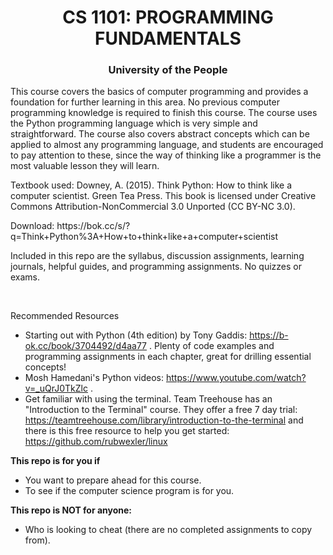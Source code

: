 <h1 align="center">CS 1101: PROGRAMMING FUNDAMENTALS</h1>
<h3 align="center">University of the People</h3>
<p>This course covers the basics of computer programming and provides a foundation for further
learning in this area. No previous computer programming knowledge is required to finish this course.
The course uses the Python programming language which is very simple and straightforward. The
course also covers abstract concepts which can be applied to almost any programming language,
and students are encouraged to pay attention to these, since the way of thinking like a programmer
is the most valuable lesson they will learn.</p>

<p>Textbook used: Downey, A. (2015). Think Python: How to think like a computer scientist. Green Tea
Press. This book is licensed under Creative Commons Attribution-NonCommercial 3.0
Unported (CC BY-NC 3.0).</p>
<p>Download: https://bok.cc/s/?q=Think+Python%3A+How+to+think+like+a+computer+scientist</p>

<p>Included in this repo are the syllabus, discussion assignments, learning journals, helpful guides, and programming
assignments. No quizzes or exams.</p>
<br />

Recommended Resources <br />
- Starting out with Python (4th edition) by Tony Gaddis: https://b-ok.cc/book/3704492/d4aa77 . Plenty of code examples and programming assignments in each chapter, great for drilling essential concepts!
- Mosh Hamedani's Python videos: https://www.youtube.com/watch?v=_uQrJ0TkZlc .
- Get familiar with using the terminal. Team Treehouse has an "Introduction to the Terminal" course. They offer a free 7 day trial: https://teamtreehouse.com/library/introduction-to-the-terminal and there is this free resource to help you get started: https://github.com/rubwexler/linux 

<strong>This repo is for you if</strong>
- You want to prepare ahead for this course.
- To see if the computer science program is for you.

<strong>This repo is NOT for anyone:</strong>
- Who is looking to cheat (there are no completed assignments to copy from).

